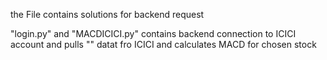 the File contains solutions for backend request

 "login.py" and "MACDICICI.py" contains backend connection to ICICI account and pulls "" datat fro ICICI and calculates MACD for chosen stock

